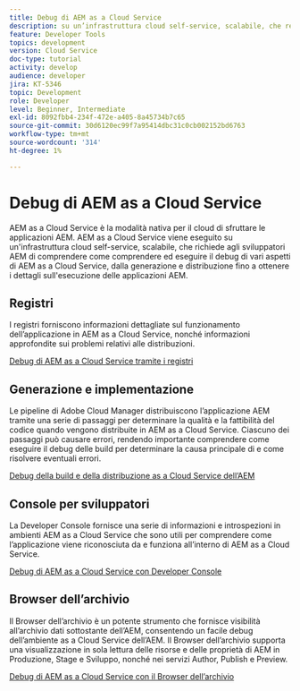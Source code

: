 ```yaml
---
title: Debug di AEM as a Cloud Service
description: su un’infrastruttura cloud self-service, scalabile, che rende necessario che gli sviluppatori AEM comprendano come comprendere ed eseguire il debug di vari aspetti di AEM as a Cloud Service, dalla creazione e distribuzione fino a ottenere i dettagli sull’esecuzione delle applicazioni AEM.
feature: Developer Tools
topics: development
version: Cloud Service
doc-type: tutorial
activity: develop
audience: developer
jira: KT-5346
topic: Development
role: Developer
level: Beginner, Intermediate
exl-id: 8092fbb4-234f-472e-a405-8a45734b7c65
source-git-commit: 30d6120ec99f7a95414dbc31c0cb002152bd6763
workflow-type: tm+mt
source-wordcount: '314'
ht-degree: 1%

---
```


# Debug di AEM as a Cloud Service

AEM as a Cloud Service è la modalità nativa per il cloud di sfruttare le applicazioni AEM. AEM as a Cloud Service viene eseguito su un&#39;infrastruttura cloud self-service, scalabile, che richiede agli sviluppatori AEM di comprendere come comprendere ed eseguire il debug di vari aspetti di AEM as a Cloud Service, dalla generazione e distribuzione fino a ottenere i dettagli sull&#39;esecuzione delle applicazioni AEM.

## Registri

I registri forniscono informazioni dettagliate sul funzionamento dell’applicazione in AEM as a Cloud Service, nonché informazioni approfondite sui problemi relativi alle distribuzioni.

[Debug di AEM as a Cloud Service tramite i registri](./logs.md)

## Generazione e implementazione

Le pipeline di Adobe Cloud Manager distribuiscono l’applicazione AEM tramite una serie di passaggi per determinare la qualità e la fattibilità del codice quando vengono distribuite in AEM as a Cloud Service. Ciascuno dei passaggi può causare errori, rendendo importante comprendere come eseguire il debug delle build per determinare la causa principale di e come risolvere eventuali errori.

[Debug della build e della distribuzione as a Cloud Service dell’AEM](./build-and-deployment.md)

## Console per sviluppatori

La Developer Console fornisce una serie di informazioni e introspezioni in ambienti AEM as a Cloud Service che sono utili per comprendere come l’applicazione viene riconosciuta da e funziona all’interno di AEM as a Cloud Service.

[Debug di AEM as a Cloud Service con Developer Console](./developer-console.md)

## Browser dell’archivio

Il Browser dell’archivio è un potente strumento che fornisce visibilità all’archivio dati sottostante dell’AEM, consentendo un facile debug dell’ambiente as a Cloud Service dell’AEM. Il Browser dell’archivio supporta una visualizzazione in sola lettura delle risorse e delle proprietà di AEM in Produzione, Stage e Sviluppo, nonché nei servizi Author, Publish e Preview.

[Debug di AEM as a Cloud Service con il Browser dell’archivio](./repository-browser.md)
